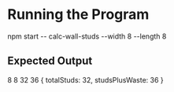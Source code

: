 # Running the Program 

 npm start -- calc-wall-studs --width 8 --length 8

## Expected Output 
8 8
32 36
{ totalStuds: 32, studsPlusWaste: 36 }
